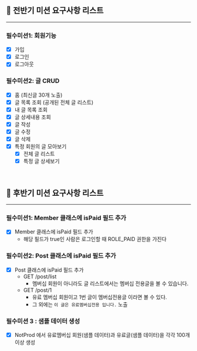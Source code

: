 ## 📌 전반기 미션 요구사항 리스트

---

### 필수미션1: 회원기능

 - [x] 가입
 - [x] 로그인
 - [x] 로그아웃

### 필수미션2: 글 CRUD

 - [x] 홈 (최신글 30개 노출)
 - [x] 글 목록 조회 (공개된 전체 글 리스트)
 - [x] 내 글 목록 조회
 - [x] 글 상세내용 조회 
 - [x] 글 작성
 - [x] 글 수정
 - [x] 글 삭제
 - [x] 특정 회원의 글 모아보기
   - [x] 전체 글 리스트
   - [x] 특정 글 상세보기

<br>


## 📌 후반기 미션 요구사항 리스트

---

### 필수미션1: Member 클래스에 isPaid 필드 추가

- [x] Member 클래스에 isPaid 필드 추가
  - 해당 필드가 true인 사람은 로그인할 때 ROLE_PAID 권한을 가진다


### 필수미션2: Post 클래스에 isPaid 필드 추가

- [x] Post 클래스에 isPaid 필드 추가
   -  GET /post/list
      - 멤버십 회원이 아니라도 글 리스트에서는 멤버십 전용글을 볼 수 있습니다.
   - GET /post/1
      - 유료 멤버십 회원이고 1번 글이 멤버십전용글 이라면 볼 수 있다.
      - 그 외에는 `이 글은 유료멤버십전용 입니다.` 노출

### 필수미션 3 : 샘플 데이터 생성
- [x] NotProd 에서 유료멤버십 회원(샘플 데이터)과 유료글(샘플 데이터)을 각각 100개 이상 생성